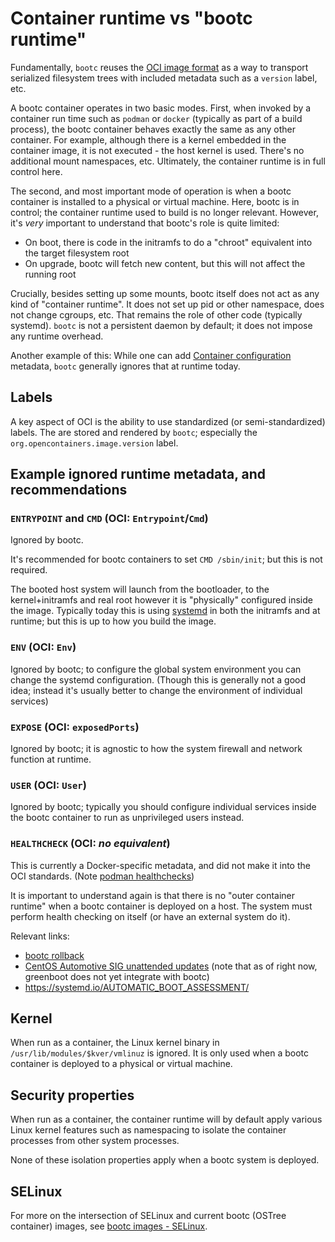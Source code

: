 
# Container runtime vs "bootc runtime"

Fundamentally, `bootc` reuses the [OCI image format](https://github.com/opencontainers/image-spec)
as a way to transport serialized filesystem trees with included metadata such as a `version`
label, etc.

A bootc container operates in two basic modes.  First, when invoked by a container run time such as `podman` or `docker` (typically as part of a build process), the bootc container behaves exactly the same as any other container. For example, although there is a kernel embedded in the container image, it is not executed - the host kernel is used.  There's no additional mount namespaces, etc.  Ultimately, the container runtime is in full control here.

The second, and most important mode of operation is when a bootc container is installed to a physical or virtual machine.  Here, bootc is in control; the container runtime used to build is no longer relevant.  However, it's *very* important to understand that bootc's role is quite limited:

- On boot, there is code in the initramfs to do a "chroot" equivalent into the target filesystem root
- On upgrade, bootc will fetch new content, but this will not affect the running root

Crucially, besides setting up some mounts, bootc itself does not act as any kind of "container runtime".  It does not set up pid or other namespace, does not change cgroups, etc.  That remains the role of other code (typically systemd).  `bootc` is not a persistent daemon by default; it does not impose any runtime overhead.

Another example of this: While one can add [Container configuration](https://github.com/opencontainers/image-spec/blob/main/config.md) metadata, `bootc` generally ignores that at runtime today.

## Labels

A key aspect of OCI is the ability to use standardized (or semi-standardized)
labels.  The are stored and rendered by `bootc`; especially the
`org.opencontainers.image.version` label.

## Example ignored runtime metadata, and recommendations

### `ENTRYPOINT` and `CMD` (OCI: `Entrypoint`/`Cmd`)

Ignored by bootc.

It's recommended for bootc containers to set `CMD /sbin/init`; but this is not required.

The booted host system will launch from the bootloader, to the kernel+initramfs and
real root however it is "physically" configured inside the image.  Typically
today this is using [systemd](https://systemd.io/) in both the initramfs
and at runtime; but this is up to how you build the image.

### `ENV` (OCI: `Env`)

Ignored by bootc; to configure the global system environment you can
change the systemd configuration.  (Though this is generally not a good idea;
instead it's usually better to change the environment of individual services)

### `EXPOSE` (OCI: `exposedPorts`)

Ignored by bootc; it is agnostic to how the system firewall and network
function at runtime.

### `USER` (OCI: `User`)

Ignored by bootc; typically you should configure individual services inside
the bootc container to run as unprivileged users instead.

### `HEALTHCHECK` (OCI: *no equivalent*)

This is currently a Docker-specific metadata, and did not make it into the
OCI standards.  (Note [podman healthchecks](https://developers.redhat.com/blog/2019/04/18/monitoring-container-vitality-and-availability-with-podman#))

It is important to understand again is that there is no "outer container runtime" when a
bootc container is deployed on a host.  The system must perform health checking on itself (or have an external
system do it).

Relevant links:

- [bootc rollback](../man/bootc-rollback.md)
- [CentOS Automotive SIG unattended updates](https://sigs.centos.org/automotive/building/unattended_updates/#watchdog-in-qemu)
  (note that as of right now, greenboot does not yet integrate with bootc)
- <https://systemd.io/AUTOMATIC_BOOT_ASSESSMENT/>


## Kernel

When run as a container, the Linux kernel binary in
`/usr/lib/modules/$kver/vmlinuz` is ignored.  It
is only used when a bootc container is deployed
to a physical or virtual machine.

## Security properties

When run as a container, the container runtime will by default apply
various Linux kernel features such as namespacing to isolate
the container processes from other system processes.

None of these isolation properties apply when a bootc
system is deployed.

## SELinux

For more on the intersection of SELinux and current bootc (OSTree container)
images, see [bootc images - SELinux](../bootc-images.md#SELinux).

